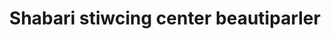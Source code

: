 ---
title: "Shabari stiwcing center beautiparler"
url: /kollam/shabari-stiwcing-center-beautiparler/
shop: beauty
---